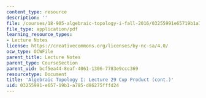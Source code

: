 ```yaml
---
content_type: resource
description: ''
file: /courses/18-905-algebraic-topology-i-fall-2016/03255991e65719b1a785d86275fffd24_MIT18_905F16_lec29.pdf
file_type: application/pdf
learning_resource_types:
- Lecture Notes
license: https://creativecommons.org/licenses/by-nc-sa/4.0/
ocw_type: OCWFile
parent_title: Lecture Notes
parent_type: CourseSection
parent_uid: bcf5ea44-8eaf-4061-1306-7783e9ccc369
resourcetype: Document
title: 'Algebraic Topology I: Lecture 29 Cup Product (cont.)'
uid: 03255991-e657-19b1-a785-d86275fffd24
---
```

